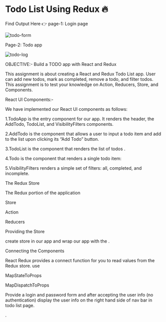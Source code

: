 # Todo List Using Redux 🔥
Find Output Here 👉 
page-1: Login page

![todo-form](https://user-images.githubusercontent.com/69614044/109799592-34c5dc00-7c42-11eb-9add-297b453c743b.PNG)

Page-2: Todo app

![todo-log](https://user-images.githubusercontent.com/69614044/109799717-5b841280-7c42-11eb-9479-4267fd595db3.PNG)

OBJECTIVE:-
Build a TODO app with React and Redux 

This assignment is about creating a React and Redux Todo List app. User can add new todos, mark as completed, remove a todo, and filter todos. This assignment is to test your knowledge on Action, Reducers, Store, and Components. 

    

React UI Components:- 

We have implemented our React UI components as follows: 

1.TodoApp is the entry component for our app. It renders the header, the AddTodo, TodoList, and VisibilityFilters components. 

2.AddTodo is the component that allows a user to input a todo item and add to the list upon clicking its “Add Todo” button. 

3.TodoList is the component that renders the list of todos . 

4.Todo is the component that renders a single todo item: 

5.VisibilityFilters renders a simple set of filters: all, completed, and incomplete. 

 

The Redux Store 

The Redux portion of the application  

Store 

Action 

Reducers 
 

Providing the Store 

create store in our app and wrap our app with the <Provider />. 

 
  
Connecting the Components 

React Redux provides a connect function for you to read values from the Redux store.  use 

MapStateToProps 

MapDispatchToProps 

 

Provide a login and password form and after accepting the user info (no authentication) display the user info on the right hand side of nav bar in todo list page.  
   
   .
